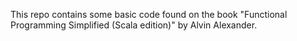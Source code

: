 This repo contains some basic code found on the book "Functional Programming Simplified (Scala edition)" by Alvin Alexander.